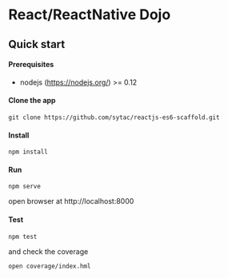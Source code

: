 # React/ReactNative Dojo

## Quick start

#### Prerequisites
 * nodejs (https://nodejs.org/) >= 0.12

#### Clone the app
```
git clone https://github.com/sytac/reactjs-es6-scaffold.git
```

#### Install
```
npm install
```

#### Run
```
npm serve
```
open browser at http://localhost:8000

#### Test
```
npm test
```

and check the coverage

```
open coverage/index.hml
```

